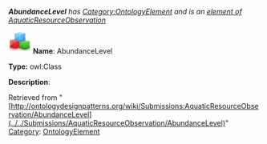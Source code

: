 ___AbundanceLevel__ has [Category:OntologyElement](../../Category/OntologyElement "Category:OntologyElement") and is an [element of](../../Property/ElementOf "Property:ElementOf") [AquaticResourceObservation](../../Submissions/AquaticResourceObservation "Submissions:AquaticResourceObservation")_


  




[![Class](../../images/thumb/2/27/Class.gif/45px-Class.gif)](../../Image/Class.gif "Class")
__Name__: AbundanceLevel 


__Type:__ owl:Class 


__Description__: 





Retrieved from "[http://ontologydesignpatterns.org/wiki/Submissions:AquaticResourceObservation/AbundanceLevel](../../Submissions/AquaticResourceObservation/AbundanceLevel)"
 [Category](http://ontologydesignpatterns.org/wiki/Special:Categories "Special:Categories"): [OntologyElement](../../Category/OntologyElement "Category:OntologyElement")